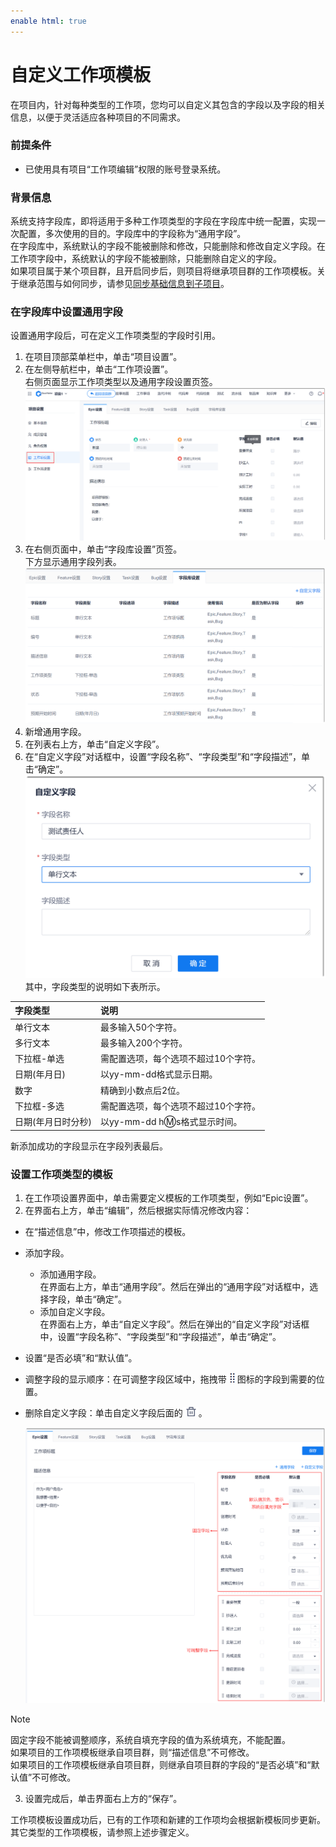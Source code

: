```yaml
---
enable html: true
---
```

# 自定义工作项模板

在项目内，针对每种类型的工作项，您均可以自定义其包含的字段以及字段的相关信息，以便于灵活适应各种项目的不同需求。

### 前提条件
* 已使用具有项目“工作项编辑”权限的账号登录系统。

### 背景信息               
系统支持字段库，即将适用于多种工作项类型的字段在字段库中统一配置，实现一次配置，多次使用的目的。字段库中的字段称为“通用字段”。       
在字段库中，系统默认的字段不能被删除和修改，只能删除和修改自定义字段。在工作项字段中，系统默认的字段不能被删除，只能删除自定义的字段。                   
如果项目属于某个项目群，且开启同步后，则项目将继承项目群的工作项模板。关于继承范围与如何同步，请参见[同步基础信息到子项目](5.7.1.3-sych-basic-info-subproject.md)。

### 在字段库中设置通用字段              
设置通用字段后，可在定义工作项类型的字段时引用。                    
1. 在项目顶部菜单栏中，单击“项目设置”。
2. 在左侧导航栏中，单击“工作项设置”。                           
     右侧页面显示工作项类型以及通用字段设置页签。                              
    <img src="fig/项目-工作项设置.png" style="zoom:50%">                         
3. 在右侧页面中，单击“字段库设置”页签。                      
     下方显示通用字段列表。                     
     <img src="fig/项目-通用字段配置.png" style="zoom:50%">                 
4. 新增通用字段。                          
  1. 在列表右上方，单击“自定义字段”。
  2. 在“自定义字段”对话框中，设置“字段名称”、“字段类型”和“字段描述”，单击“确定”。                        
    <img src="fig/项目-新增通用字段.png" style="zoom:50%">                
    其中，字段类型的说明如下表所示。
    
|字段类型|说明|
|:--------- |:-------- |
|单行文本|最多输入50个字符。|
|多行文本|最多输入200个字符。|
|下拉框-单选|需配置选项，每个选项不超过10个字符。|
|日期(年月日)|以yy-mm-dd格式显示日期。|
|数字|精确到小数点后2位。|
|下拉框-多选|需配置选项，每个选项不超过10个字符。|
|日期(年月日时分秒)|以yy-mm-dd h:m:s格式显示时间。|

新添加成功的字段显示在字段列表最后。

### 设置工作项类型的模板
1. 在工作项设置界面中，单击需要定义模板的工作项类型，例如“Epic设置”。
2. 在界面右上方，单击“编辑”，然后根据实际情况修改内容：
  * 在“描述信息”中，修改工作项描述的模板。
  * 添加字段。
    * 添加通用字段。                  
      在界面右上方，单击“通用字段”。然后在弹出的“通用字段”对话框中，选择字段，单击“确定”。                  
    * 添加自定义字段。                 
      在界面右上方，单击“自定义字段”。然后在弹出的“自定义字段”对话框中，设置“字段名称”、“字段类型”和“字段描述”，单击“确定”。                
  * 设置“是否必填”和“默认值”。
  * 调整字段的显示顺序：在可调整字段区域中，拖拽带![](fig/move.png)图标的字段到需要的位置。             
  * 删除自定义字段：单击自定义字段后面的![](fig/delete01.png)。
    
    <img src="fig/工作项-模板与字段.png" style="zoom:50%">
> [!NOTE]
> 固定字段不能被调整顺序，系统自填充字段的值为系统填充，不能配置。        
> 如果项目的工作项模板继承自项目群，则“描述信息”不可修改。                   
> 如果项目的工作项模板继承自项目群，则继承自项目群的字段的“是否必填”和“默认值”不可修改。        

3. 设置完成后，单击界面右上方的“保存”。

工作项模板设置成功后，已有的工作项和新建的工作项均会根据新模板同步更新。                              
其它类型的工作项模板，请参照上述步骤定义。
         